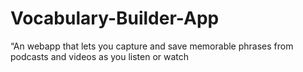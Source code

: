 # Vocabulary-Builder-App
“An webapp that lets you capture and save memorable phrases from podcasts and videos as you listen or watch
